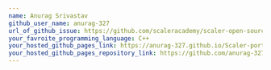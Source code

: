 ```yaml
---
name: Anurag Srivastav
github_user_name: anurag-327
url_of_github_issue: https://github.com/scaleracademy/scaler-open-source-september-challenge/issues/139
your_favroite_programming_language: C++
your_hosted_github_pages_link: https://anurag-327.github.io/Scaler-portfolio/
your_hosted_github_pages_repository_link: https://github.com/anurag-327/Scaler-portfolio
---
```


